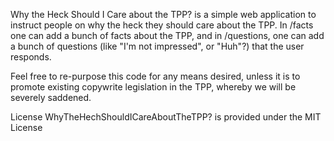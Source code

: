 Why the Heck Should I Care about the TPP? is a simple web application to
instruct people on why the heck they should care about the TPP.  In
/facts one can add a bunch of facts about the TPP, and in /questions,
one can add a bunch of questions (like "I'm not impressed", or "Huh"?)
that the user responds.

Feel free to re-purpose this code for any means desired, unless it is to
promote existing copywrite legislation in the TPP, whereby we will be
severely saddened.  

License
WhyTheHechShouldICareAboutTheTPP? is provided under the MIT License
